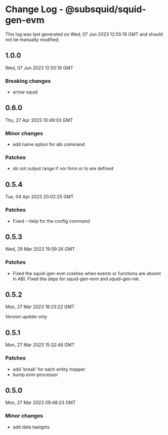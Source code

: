 # Change Log - @subsquid/squid-gen-evm

This log was last generated on Wed, 07 Jun 2023 12:55:19 GMT and should not be manually modified.

## 1.0.0
Wed, 07 Jun 2023 12:55:19 GMT

### Breaking changes

- arrow squid

## 0.6.0
Thu, 27 Apr 2023 10:49:03 GMT

### Minor changes

- add name option for abi command

### Patches

- do not output range if nor form or to are defined

## 0.5.4
Tue, 04 Apr 2023 20:02:25 GMT

### Patches

- Fixed --help for the config command

## 0.5.3
Wed, 29 Mar 2023 19:59:26 GMT

### Patches

- Fixed the squid-gen-evm crashes when events or functions are absent in ABI. Fixed the deps for squid-gen-evm and squid-gen-ink.

## 0.5.2
Mon, 27 Mar 2023 18:23:22 GMT

_Version update only_

## 0.5.1
Mon, 27 Mar 2023 15:32:48 GMT

### Patches

- add 'break' for each entity mapper
- bump evm-processor

## 0.5.0
Mon, 27 Mar 2023 09:48:23 GMT

### Minor changes

- add data taargets

